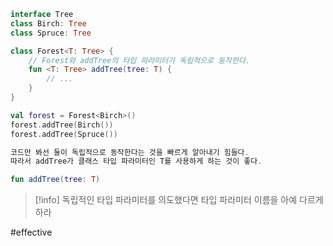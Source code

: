 ``` kotlin
interface Tree
class Birch: Tree
class Spruce: Tree

class Forest<T: Tree> {
	// Forest와 addTree의 타입 파라미터가 독립적으로 동작한다.
	fun <T: Tree> addTree(tree: T) {
		// ...
	}
}

val forest = Forest<Birch>()
forest.addTree(Birch())
forest.addTree(Spruce())

코드만 봐선 둘이 독립적으로 동작한다는 것을 빠르게 알아내기 힘들다.
따라서 addTree가 클래스 타입 파라미터인 T를 사용하게 하는 것이 좋다.

fun addTree(tree: T)
```

> [!info] 독립적인 타입 파라미터를 의도했다면 타입 파라미터 이름을 아예 다르게 하라

#effective 